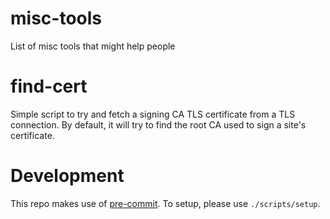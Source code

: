 # misc-tools
List of misc tools that might help people

# find-cert

Simple script to try and fetch a signing CA TLS certificate from a TLS connection.
By default, it will try to find the root CA used to sign a site's certificate.

# Development

This repo makes use of [pre-commit](https://pre-commit.com/). To setup, please use `./scripts/setup`.
